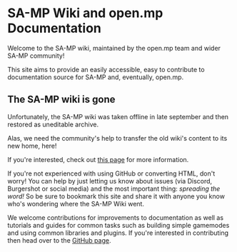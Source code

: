 # SA-MP Wiki and open.mp Documentation

Welcome to the SA-MP wiki, maintained by the open.mp team and wider SA-MP community!

This site aims to provide an easily accessible, easy to contribute to documentation source for SA-MP and, eventually, open.mp.

## The SA-MP wiki is gone

Unfortunately, the SA-MP wiki was taken offline in late september and then restored as uneditable archive.

Alas, we need the community's help to transfer the old wiki's content to its new home, here!

If you're interested, check out [this page](meta/Contributing.md) for more information.

If you're not experienced with using GitHub or converting HTML, don't worry! You can help by just letting us know about issues (via Discord, Burgershot or social media) and the most important thing: _spreading the word!_ So be sure to bookmark this site and share it with anyone you know who's wondering where the SA-MP Wiki went.

We welcome contributions for improvements to documentation as well as tutorials and guides for common tasks such as building simple gamemodes and using common libraries and plugins. If you're interested in contributing then head over to the [GitHub page](https://github.com/openmultiplayer/wiki).

